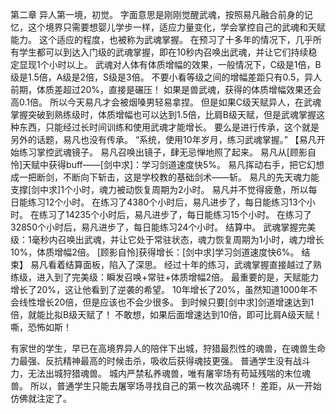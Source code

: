 第二章 
    异人第一境，初觉。
    字面意思是刚刚觉醒武魂，按照易凡融合前身的记忆，这个境界只需要想婴儿学步一样，适应力量变化，学会掌控自己的武魂和天赋能力。
    这个适应的程度，也被称为武魂掌握。
    在预习了十多年的情况下，几乎所有学生都可以到达入门级的武魂掌握，即在10秒内召唤出武魂，并让它们持续稳定显现1个小时以上。
    武魂对人体有体质增幅的效果，一般情况下，C级是1倍，B级是1.5倍，A级是2倍，S级是3倍。
    不要小看等级之间的增幅差距只有0.5，异人前期，体质差超过20%，直接是碾压！
    如果是兽武魂，获得的体质增幅效果还会高0.1倍。
    所以今天易凡才会被烟嗓男轻易拿捏。
    但是如果C级天赋异人，在武魂掌握突破到熟练级时，体质增幅也可以达到1.5倍，比肩B级天赋，但是武魂掌握这种东西，只能经过长时间训练和使用武魂才能增长。
    要么是进行传承，这个就是另外的话题，易凡也没有传承。
    “系统，使用10年岁月，练习武魂掌握。”
    【易凡开始练习掌控武魂镜子。
    易凡召唤出镜子，肆无忌惮地照了起来。
    易凡从[顾影自怜]天赋中获得buff——[剑中求]：学习剑道速度快5%。
    易凡挥动右手，把它幻想成一把断剑，不断向下斩击，这是学校教的基础剑术——斩。
    易凡的先天魂力能支撑[剑中求]1个小时，魂力被动恢复周期为2小时。
    易凡并不觉得疲惫，所以每日能练习12个小时。
    在练习了4380个小时后，易凡进步了，每日能练习13个小时。
    在练习了14235个小时后，易凡进步了，每日能练习15个小时。
    在练习了32850个小时后，易凡进步了，每日能练习24个小时。
    结算中。
    武魂掌握完美级：1毫秒内召唤出武魂，并让它处于常驻状态，魂力恢复周期为1小时，魂力增长10%，体质增幅2倍。
    [顾影自怜]获得增长：[剑中求]学习剑道速度快6%。
    结束】
    易凡看着结算面板，陷入了深思。
    经过十年的练习，武魂掌握直接越过了熟练级，进入到了完美级：瞬发召唤+常驻+体质增幅2倍。
    最重要的是，天赋能力增长了20%，这让他看到了逆袭的希望。
    10年增长了20%，虽然知道1000年不会线性增长20倍，但是应该也不会少很多。
    到时候只要[剑中求]剑道增速达到1倍，就能比拟B级天赋了！
    不敢想，如果后面增速达到10倍，即可比肩A级天赋！
    嘶，恐怖如斯！
    

有家世的学生，早已在高境界异人的陪伴下出城，狩猎最烈性的魂兽，在魂兽生命力最强、反抗精神最高的时候击杀，吸收后获得魂技更强。
普通学生没有战斗力，无法出城狩猎魂兽。
城内严禁私养魂兽，唯有屠宰场有苟延残喘的末位魂兽。
所以，普通学生只能去屠宰场寻找自己的第一枚次品魂环！
差距，从一开始仿佛就注定了。


    
    